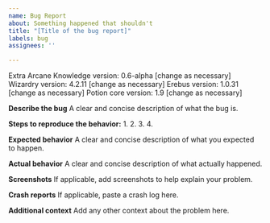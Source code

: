 ```yaml
---
name: Bug Report
about: Something happened that shouldn't
title: "[Title of the bug report]"
labels: bug
assignees: ''

---
```


Extra Arcane Knowledge version: 0.6-alpha [change as necessary]  
Wizardry version: 4.2.11 [change as necessary]
Erebus version: 1.0.31 [change as necessary]
Potion core version: 1.9 [change as necessary]

**Describe the bug**
A clear and concise description of what the bug is.

**Steps to reproduce the behavior:**
1. 
2. 
3. 
4. 

**Expected behavior**
A clear and concise description of what you expected to happen.

**Actual behavior**
A clear and concise description of what actually happened.

**Screenshots**
If applicable, add screenshots to help explain your problem.

**Crash reports**
If applicable, paste a crash log here.

**Additional context**
Add any other context about the problem here.
